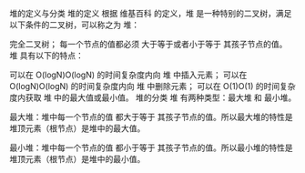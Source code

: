 堆的定义与分类
堆的定义
根据 维基百科 的定义，堆 是一种特别的二叉树，满足以下条件的二叉树，可以称之为 堆：

完全二叉树；
每一个节点的值都必须 大于等于或者小于等于 其孩子节点的值。
堆 具有以下的特点：

可以在 O(logN)O(logN) 的时间复杂度内向 堆 中插入元素；
可以在 O(logN)O(logN) 的时间复杂度内向 堆 中删除元素；
可以在 O(1)O(1) 的时间复杂度内获取 堆 中的最大值或最小值。
堆的分类
堆 有两种类型：最大堆 和 最小堆。

最大堆：堆中每一个节点的值 都大于等于 其孩子节点的值。所以最大堆的特性是 堆顶元素（根节点）是堆中的最大值。

最小堆：堆中每一个节点的值 都小于等于 其孩子节点的值。所以最小堆的特性是 堆顶元素（根节点）是堆中的最小值。
